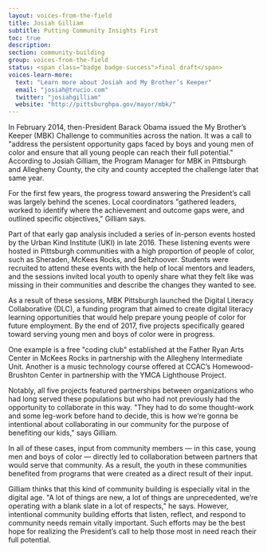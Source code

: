 ```yaml
---
layout: voices-from-the-field
title: Josiah Gilliam
subtitle: Putting Community Insights First
toc: true
description:
section: community-building
group: voices-from-the-field
status: <span class="badge badge-success">final draft</span>
voices-learn-more:
  text: "Learn more about Josiah and My Brother’s Keeper"
  email: "josiah@trucio.com"
  twitter: "josiahgilliam"
  website: "http://pittsburghpa.gov/mayor/mbk/"
---
```


In February 2014, then-President Barack Obama issued the My Brother’s Keeper (MBK) Challenge to communities across the nation. It was a call to "address the persistent opportunity gaps faced by boys and young men of color and ensure that all young people can reach their full potential." According to Josiah Gilliam, the Program Manager for MBK in Pittsburgh and Allegheny County, the city and county accepted the challenge later that same year.

For the first few years, the progress toward answering the President’s call was largely behind the scenes. Local coordinators "gathered leaders, worked to identify where the achievement and outcome gaps were, and outlined specific objectives," Gilliam says.

Part of that early gap analysis included a series of in-person events hosted by the Urban Kind Institute (UKI) in late 2016. These listening events were hosted in Pittsburgh communities with a high proportion of people of color, such as Sheraden, McKees Rocks, and Beltzhoover. Students were recruited to attend these events with the help of local mentors and leaders, and the sessions invited local youth to openly share what they felt like was missing in their communities and describe the changes they wanted to see.

As a result of these sessions, MBK Pittsburgh launched the Digital Literacy Collaborative (DLC), a funding program that aimed to create digital literacy learning opportunities that would help prepare young people of color for future employment. By the end of 2017, five projects specifically geared toward serving young men and boys of color were in progress.

One example is a free "coding club" established at the Father Ryan Arts Center in McKees Rocks in partnership with the Allegheny Intermediate Unit. Another is a music technology course offered at CCAC’s Homewood-Brushton Center in partnership with the YMCA Lighthouse Project.

Notably, all five projects featured partnerships between organizations who had long served these populations but who had not previously had the opportunity to collaborate in this way. "They had to do some thought-work and some leg-work before hand to decide, this is how we’re gonna be intentional about collaborating in our community for the purpose of benefiting our kids," says Gilliam.

In all of these cases, input from community members — in this case, young men and boys of color — directly led to collaboration between partners that would serve that community. As a result, the youth in these communities benefited from programs that were created as a direct result of their input.

Gilliam thinks that this kind of community building is especially vital in the digital age. "A lot of things are new, a lot of things are unprecedented, we’re operating with a blank slate in a lot of respects," he says. However, intentional community building efforts that listen, reflect, and respond to community needs remain vitally important. Such efforts may be the best hope for realizing the President’s call to help those most in need reach their full potential.
